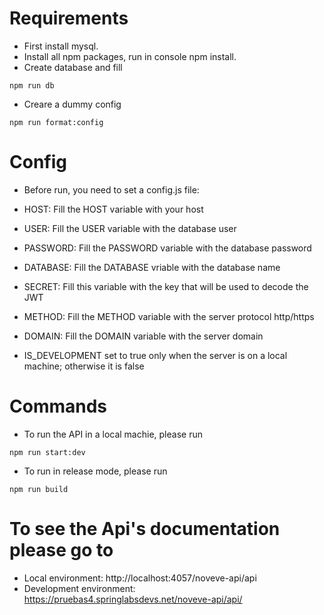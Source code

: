 # Requirements

- First install mysql.
- Install all npm packages, run in console npm install.
- Create database and fill

```
npm run db
```

- Creare a dummy config

```
npm run format:config
```

# Config

- Before run, you need to set a config.js file:

- HOST: Fill the HOST variable with your host
- USER: Fill the USER variable with the database user
- PASSWORD: Fill the PASSWORD variable with the database password
- DATABASE: Fill the DATABASE vriable with the database name
- SECRET: Fill this variable with the key that will be used to decode the JWT
- METHOD: Fill the METHOD variable with the server protocol http/https
- DOMAIN: Fill the DOMAIN variable with the server domain
- IS_DEVELOPMENT set to true only when the server is on a local machine; otherwise it is false

# Commands

- To run the API in a local machie, please run

```
npm run start:dev
```

- To run in release mode, please run

```
npm run build
```

# To see the Api's documentation please go to

- Local environment: http://localhost:4057/noveve-api/api
- Development environment: https://pruebas4.springlabsdevs.net/noveve-api/api/
